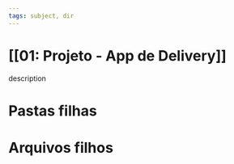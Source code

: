 ```yaml
---
tags: subject, dir
---
```


# [[01: Projeto - App de Delivery]]

description

# Pastas filhas



# Arquivos filhos


